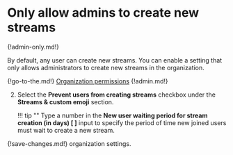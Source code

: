 # Only allow admins to create new streams

{!admin-only.md!}

By default, any user can create new streams. You can enable a setting that
only allows administrators to create new streams in the organization.

{!go-to-the.md!} [Organization permissions](/#organization/organization-permissions)
{!admin.md!}

2. Select the **Prevent users from creating streams** checkbox under the
**Streams & custom emoji** section.

    !!! tip ""
        Type a number in the **New user waiting period for stream creation (in days) [ ]**
        input to specify the period of time new joined users must wait to create a new stream.

{!save-changes.md!} organization settings.
